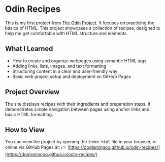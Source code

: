 # Odin Recipes

This is my first project from [The Odin Project](https://www.theodinproject.com/).
It focuses on practicing the basics of HTML. This project showcases a collection of recipes, designed to help me get comfortable with HTML structure and elements.

## What I Learned
- How to create and organize webpages using semantic HTML tags 
- Adding links, lists, images, and text formatting 
- Structuring content in a clear and user-friendly way 
- Basic web project setup and deployment on GitHub Pages 

## Project Overview
The site displays recipes with their ingredients and preparation steps. 
It demonstrates simple navigation between pages using anchor links and basic HTML formatting.

## How to View
You can view the project by opening the `index.html` file in your browser, 
or online via GitHub Pages at: 
👉 [https://doglamingoo.github.io/odin-recipes/](https://doglamingoo.github.io/odin-recipes/)
